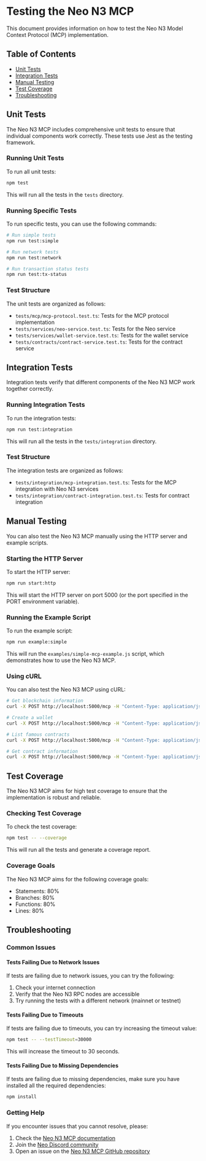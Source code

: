 # Testing the Neo N3 MCP

This document provides information on how to test the Neo N3 Model Context Protocol (MCP) implementation.

## Table of Contents

- [Unit Tests](#unit-tests)
- [Integration Tests](#integration-tests)
- [Manual Testing](#manual-testing)
- [Test Coverage](#test-coverage)
- [Troubleshooting](#troubleshooting)

## Unit Tests

The Neo N3 MCP includes comprehensive unit tests to ensure that individual components work correctly. These tests use Jest as the testing framework.

### Running Unit Tests

To run all unit tests:

```bash
npm test
```

This will run all the tests in the `tests` directory.

### Running Specific Tests

To run specific tests, you can use the following commands:

```bash
# Run simple tests
npm run test:simple

# Run network tests
npm run test:network

# Run transaction status tests
npm run test:tx-status
```

### Test Structure

The unit tests are organized as follows:

- `tests/mcp/mcp-protocol.test.ts`: Tests for the MCP protocol implementation
- `tests/services/neo-service.test.ts`: Tests for the Neo service
- `tests/services/wallet-service.test.ts`: Tests for the wallet service
- `tests/contracts/contract-service.test.ts`: Tests for the contract service

## Integration Tests

Integration tests verify that different components of the Neo N3 MCP work together correctly.

### Running Integration Tests

To run the integration tests:

```bash
npm run test:integration
```

This will run all the tests in the `tests/integration` directory.

### Test Structure

The integration tests are organized as follows:

- `tests/integration/mcp-integration.test.ts`: Tests for the MCP integration with Neo N3 services
- `tests/integration/contract-integration.test.ts`: Tests for contract integration

## Manual Testing

You can also test the Neo N3 MCP manually using the HTTP server and example scripts.

### Starting the HTTP Server

To start the HTTP server:

```bash
npm run start:http
```

This will start the HTTP server on port 5000 (or the port specified in the PORT environment variable).

### Running the Example Script

To run the example script:

```bash
npm run example:simple
```

This will run the `examples/simple-mcp-example.js` script, which demonstrates how to use the Neo N3 MCP.

### Using cURL

You can also test the Neo N3 MCP using cURL:

```bash
# Get blockchain information
curl -X POST http://localhost:5000/mcp -H "Content-Type: application/json" -d '{"name":"get_blockchain_info","arguments":{"network":"mainnet"}}'

# Create a wallet
curl -X POST http://localhost:5000/mcp -H "Content-Type: application/json" -d '{"name":"create_wallet","arguments":{"password":"test-password-123","network":"testnet"}}'

# List famous contracts
curl -X POST http://localhost:5000/mcp -H "Content-Type: application/json" -d '{"name":"list_famous_contracts","arguments":{"network":"mainnet"}}'

# Get contract information
curl -X POST http://localhost:5000/mcp -H "Content-Type: application/json" -d '{"name":"get_contract_info","arguments":{"contractName":"NeoFS","network":"mainnet"}}'
```

## Test Coverage

The Neo N3 MCP aims for high test coverage to ensure that the implementation is robust and reliable.

### Checking Test Coverage

To check the test coverage:

```bash
npm test -- --coverage
```

This will run all the tests and generate a coverage report.

### Coverage Goals

The Neo N3 MCP aims for the following coverage goals:

- Statements: 80%
- Branches: 80%
- Functions: 80%
- Lines: 80%

## Troubleshooting

### Common Issues

#### Tests Failing Due to Network Issues

If tests are failing due to network issues, you can try the following:

1. Check your internet connection
2. Verify that the Neo N3 RPC nodes are accessible
3. Try running the tests with a different network (mainnet or testnet)

#### Tests Failing Due to Timeouts

If tests are failing due to timeouts, you can try increasing the timeout value:

```bash
npm test -- --testTimeout=30000
```

This will increase the timeout to 30 seconds.

#### Tests Failing Due to Missing Dependencies

If tests are failing due to missing dependencies, make sure you have installed all the required dependencies:

```bash
npm install
```

### Getting Help

If you encounter issues that you cannot resolve, please:

1. Check the [Neo N3 MCP documentation](https://docs.neo.org/mcp)
2. Join the [Neo Discord community](https://discord.gg/neo)
3. Open an issue on the [Neo N3 MCP GitHub repository](https://github.com/neo-project/neo-n3-mcp)
